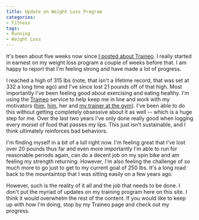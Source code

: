 ```yaml
---
title: Update on Weight Loss Program
categories:
- Fitness
tags:
- Running
- Weight Loss
---
```


It's been about five weeks now since [I posted about Traineo](http://thingelstad.com/s/fitness/traineo/img). I really started in earnest on my weight loss program a couple of weeks before that. I am happy to report that I'm feeling strong and have made a lot of progress.

I reached a high of 315 lbs (note, that isn't a lifetime record, that was set at 332 a long time ago) and I've since lost 21 pounds off of that high. Most importantly I've been feeling good about exercising and eating healthy. I'm using the [Traineo](http://www.traineo.com/) service to help keep me in line and work with my motivators ([him](http://www.thetangens.net/), [him](http://www.jimbernard.net/), her and [my trainer at the gym](http://www.myselectfitness.com/)). I've been able to do this without getting completely obsessive about it as well -- which is a huge step for me. Over the last two years I've only done really good when logging every morsel of food that passes my lips. This just isn't sustainable, and I think ultimately reinforces bad behaviors.

I'm finding myself in a bit of a lull right now. I'm feeling great that I've lost over 20 pounds thus far and even more importantly I'm able to run for reasonable periods again, can do a decent job on my spin bike and am feeling my strength returning. However, I'm also feeling the challenge of so much more to go just to get to my current goal of 250 lbs. It's a long road back to the mountaintop that I was sitting easily on a few years ago.

However, such is the reality of it all and the job that needs to be done. I don't put the myriad of updates on my training program here on this site. I think it would overwhelm the rest of the content. If you would like to keep up with how I'm doing, stop by my Traineo page and check out my progress.
